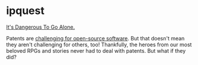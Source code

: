 # ipquest
[It's Dangerous To Go Alone.](http://patentquest.mozilla.org/)

Patents are [challenging for open-source software][blog]. But that doesn't mean they
aren't challenging for others, too! Thankfully, the heroes from our most
beloved RPGs and stories never had to deal with patents. But what if they did?

[blog]: https://blog.mozilla.org/netpolicy/2015/04/15/open-source-software-and-the-patent-system/
